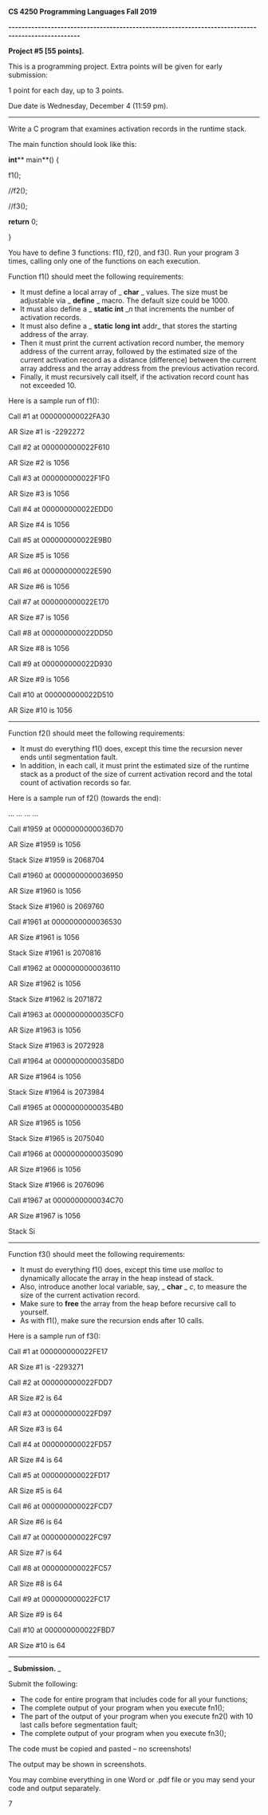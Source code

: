 **CS 4250 Programming Languages Fall 2019**

**--------------------------------------------------------------------------------------------------**

**Project #5 [55 points].**

This is a programming project. Extra points will be given for early submission:

1 point for each day, up to 3 points.

Due date is Wednesday, December 4 (11:59 pm).

------------------------------------------------------------------------------------------------------

Write a C program that examines activation records in the runtime stack.

The main function should look like this:

**int**** main**() {

f1();

//f2();

//f3();

**return** 0;

}

You have to define 3 functions: f1(), f2(), and f3(). Run your program 3 times, calling only one of the functions on each execution.

Function f1() should meet the following requirements:

- It must define a local array of _ **char** _ values. The size must be adjustable via _ **define** _ macro. The default size could be 1000.
- It must also define a _ **static int** __n_ that increments the number of activation records.
- It must also define a _ **static** __**long int**__ addr_ that stores the starting address of the array.
- Then it must print the current activation record number, the memory address of the current array, followed by the estimated size of the current activation record as a distance (difference) between the current array address and the array address from the previous activation record.
- Finally, it must recursively call itself, if the activation record count has not exceeded 10.

Here is a sample run of f1():

Call #1 at 000000000022FA30

AR Size #1 is -2292272

Call #2 at 000000000022F610

AR Size #2 is 1056

Call #3 at 000000000022F1F0

AR Size #3 is 1056

Call #4 at 000000000022EDD0

AR Size #4 is 1056

Call #5 at 000000000022E9B0

AR Size #5 is 1056

Call #6 at 000000000022E590

AR Size #6 is 1056

Call #7 at 000000000022E170

AR Size #7 is 1056

Call #8 at 000000000022DD50

AR Size #8 is 1056

Call #9 at 000000000022D930

AR Size #9 is 1056

Call #10 at 000000000022D510

AR Size #10 is 1056

--------------------------------------------------------

Function f2() should meet the following requirements:

- It must do everything f1() does, except this time the recursion never ends until segmentation fault.
- In addition, in each call, it must print the estimated size of the runtime stack as a product of the size of current activation record and the total count of activation records so far.

Here is a sample run of f2() (towards the end):

… … … …

Call #1959 at 0000000000036D70

AR Size #1959 is 1056

Stack Size #1959 is 2068704

Call #1960 at 0000000000036950

AR Size #1960 is 1056

Stack Size #1960 is 2069760

Call #1961 at 0000000000036530

AR Size #1961 is 1056

Stack Size #1961 is 2070816

Call #1962 at 0000000000036110

AR Size #1962 is 1056

Stack Size #1962 is 2071872

Call #1963 at 0000000000035CF0

AR Size #1963 is 1056

Stack Size #1963 is 2072928

Call #1964 at 00000000000358D0

AR Size #1964 is 1056

Stack Size #1964 is 2073984

Call #1965 at 00000000000354B0

AR Size #1965 is 1056

Stack Size #1965 is 2075040

Call #1966 at 0000000000035090

AR Size #1966 is 1056

Stack Size #1966 is 2076096

Call #1967 at 0000000000034C70

AR Size #1967 is 1056

Stack Si

---------------------------------------------------------

Function f3() should meet the following requirements:

- It must do everything f1() does, except this time use _malloc_ to dynamically allocate the array in the heap instead of stack.
- Also, introduce another local variable, say, _ **char** _ _c_, to measure the size of the current activation record.
- Make sure to **free** the array from the heap before recursive call to yourself.
- As with f1(), make sure the recursion ends after 10 calls.

Here is a sample run of f3():

Call #1 at 000000000022FE17

AR Size #1 is -2293271

Call #2 at 000000000022FDD7

AR Size #2 is 64

Call #3 at 000000000022FD97

AR Size #3 is 64

Call #4 at 000000000022FD57

AR Size #4 is 64

Call #5 at 000000000022FD17

AR Size #5 is 64

Call #6 at 000000000022FCD7

AR Size #6 is 64

Call #7 at 000000000022FC97

AR Size #7 is 64

Call #8 at 000000000022FC57

AR Size #8 is 64

Call #9 at 000000000022FC17

AR Size #9 is 64

Call #10 at 000000000022FBD7

AR Size #10 is 64

---------------------------------------------------------------------------------------------------------------------

_ **Submission.** _

Submit the following:

- The code for entire program that includes code for all your functions;
- The complete output of your program when you execute fn1();
- The part of the output of your program when you execute fn2() with 10 last calls before segmentation fault;
- The complete output of your program when you execute fn3();

The code must be copied and pasted – no screenshots!

The output may be shown in screenshots.

You may combine everything in one Word or .pdf file or you may send your code and output separately.

7
